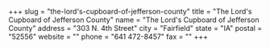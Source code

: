 +++
slug = "the-lord's-cupboard-of-jefferson-county"
title = "The Lord's Cupboard of Jefferson County"
name = "The Lord's Cupboard of Jefferson County"
address = "303 N. 4th Street"
city = "Fairfield"
state = "IA"
postal = "52556"
website = ""
phone = "641 472-8457"
fax = ""
+++
